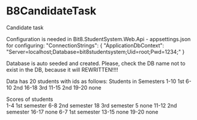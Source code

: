 # B8CandidateTask
Candidate task

Configuration is needed in Bit8.StudentSystem.Web.Api - appsettings.json for configuring:
"ConnectionStrings": {
    "ApplicationDbContext": "Server=localhost;Database=bit8studentsystem;Uid=root;Pwd=1234;"
  }
  
 Database is auto seeded and created. Please, check the DB name not to exist in the DB, because it will REWRITTEN!!!!
 
 Data has 20 students with ids as follows:
Students in Semesters
1-10 1st	6-10 2nd	16-18 3rd
			11-15 2nd	19-20 none
	
Scores of students	
1-4 1st	semester		6-8 2nd	semester		18 3rd semester
5 none					11-12 2nd semester		16-17 none
6-7 1st semester		13-15 none				19-20 none
 
